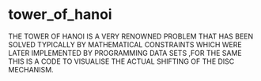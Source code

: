 # tower_of_hanoi
THE TOWER OF HANOI IS A VERY RENOWNED PROBLEM THAT HAS BEEN SOLVED TYPICALLY BY MATHEMATICAL CONSTRAINTS WHICH WERE LATER IMPLEMENTED BY PROGRAMMING DATA SETS ,FOR THE SAME THIS IS A CODE TO VISUALISE THE ACTUAL SHIFTING OF THE DISC MECHANISM.
